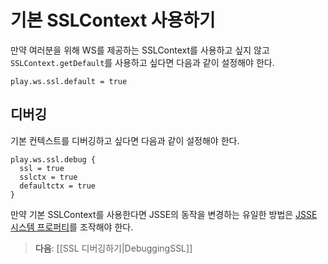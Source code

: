 # 기본 SSLContext 사용하기

만약 여러분을 위해 WS를 제공하는 SSLContext를 사용하고 싶지 않고 `SSLContext.getDefault`를 사용하고 싶다면 다음과 같이 설정해야 한다.

```
play.ws.ssl.default = true
```

## 디버깅

기본 컨텍스트를 디버깅하고 싶다면 다음과 같이 설정해야 한다.

```
play.ws.ssl.debug {
  ssl = true
  sslctx = true
  defaultctx = true
}
```

만약 기본 SSLContext를 사용한다면 JSSE의 동작을 변경하는 유일한 방법은 [JSSE 시스템 프로퍼티](http://docs.oracle.com/javase/7/docs/technotes/guides/security/jsse/JSSERefGuide.html#Customization)를 조작해야 한다.

> **다음**:  [[SSL 디버깅하기|DebuggingSSL]]
